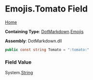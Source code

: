 # Emojis\.Tomato Field

[Home](../../../README.md)

**Containing Type**: [DotMarkdown](../../README.md)\.[Emojis](../README.md)

**Assembly**: DotMarkdown\.dll

```csharp
public const string Tomato = ":tomato:"
```

### Field Value

System\.[String](https://docs.microsoft.com/en-us/dotnet/api/system.string)